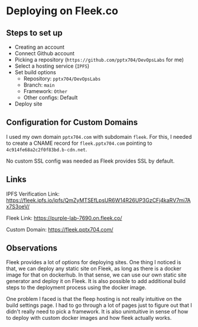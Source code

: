 # Deploying on Fleek.co

## Steps to set up
- Creating an account
- Connect Github account
- Picking a repository (`https://github.com/pptx704/DevOpsLabs` for me)
- Select a hosting service (`IPFS`)
- Set build options
   - Repository: `pptx704/DevOpsLabs`
   - Branch: `main`
   - Framework: `Other`
   - Other configs: Default
- Deploy site

## Configuration for Custom Domains
I used my own domain `pptx704.com` with subdomain `fleek`. For this, I needed to create a CNAME record for `fleek.pptx704.com` pointing to `4c914fe68a2c2f0f83bd.b-cdn.net`.

No custom SSL config was needed as Fleek provides SSL by default.

## Links
IPFS Verification Link: https://fleek.ipfs.io/ipfs/QmZyMTSEfLpsUR6W14R26UP3GzCFj4kaRV7mi7Ax7S3oeV/

Fleek Link: https://purple-lab-7690.on.fleek.co/

Custom Domain: https://fleek.pptx704.com/

## Observations
Fleek provides a lot of options for deploying sites. One thing I noticed is that, we can deploy any static site on Fleek, as long as there is a docker image for that on dockerhub. In that sense, we can use our own static site generator and deploy it on Fleek. It is also possible to add additional build steps to the deployment process using the docker image.

One problem I faced is that the fleep hosting is not really intuitive on the build settings page. I had to go through a lot of pages just to figure out that I didn't really need to pick a framework. It is also unintuitive in sense of how to deploy with custom docker images and how fleek actually works.